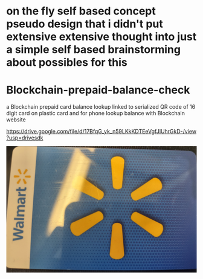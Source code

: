 # on the fly self based concept pseudo design that i didn't put extensive extensive thought into just a simple self based brainstorming about possibles for this


# Blockchain-prepaid-balance-check
a Blockchain prepaid card balance lookup linked to serialized QR code of 16 digit card on plastic card and for phone lookup balance with Blockchain website


https://drive.google.com/file/d/17BfqG_yk_n59LKkKDTEeVgfJIUhrGkD-/view?usp=drivesdk

![s1](https://raw.githubusercontent.com/c4pt000/Blockchain-prepaid-balance-check/main/IMG_20220330_123105808_HDR.jpg)
